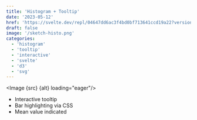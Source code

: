 ```yaml
---
title: 'Histogram + Tooltip'
date: '2023-05-12'
href: 'https://svelte.dev/repl/04647dd6ac3f4bd0bf713641ccd19a22?version=4.2.2'
draft: false
image: '/sketch-histo.png'
categories:
  - 'histogram'
  - 'tooltip'
  - 'interactive'
  - 'svelte'
  - 'd3'
  - 'svg'
---
```


<script>
  import Image from '$lib/components/Image.svelte';
  import src from '$lib/assets/images/sketches/sketch-histo.png';
  let alt = "A Screenshot of a histogram with a mouse cursor and a tooltip."
</script>

<Image {src} {alt} loading="eager"/>

- Interactive tooltip
- Bar highlighting via CSS
- Mean value indicated 
